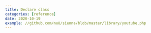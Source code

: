 ```yaml
---
title: Declare class
categories: [reference]
date: 2020-10-19
example: //github.com/nu8/sienna/blob/master/library/youtube.php
---
```

